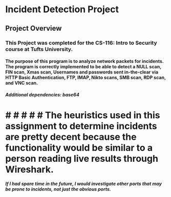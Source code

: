 # Incident Detection Project
## Project Overview
### This Project was completed for the CS-116: Intro to Security course at Tufts University.
#### The purpose of this program is to analyze network packets for incidents. The program is correctly implemented to be able to detect a NULL scan, FIN scan, Xmas scan, Usernames and passwords sent in-the-clear via HTTP Basic Authentication, FTP, IMAP, Nikto scans, SMB scan, RDP scan, and VNC scan.

##### Additional dependencies: base64


# # # # # # The heuristics used in this assignment to determine incidents are pretty decent because the functionality would be similar to a person reading live results through Wireshark.


##### If I had spare time in the future, I would investigate other ports that may be prone to incidents, not just the obvious ports.
